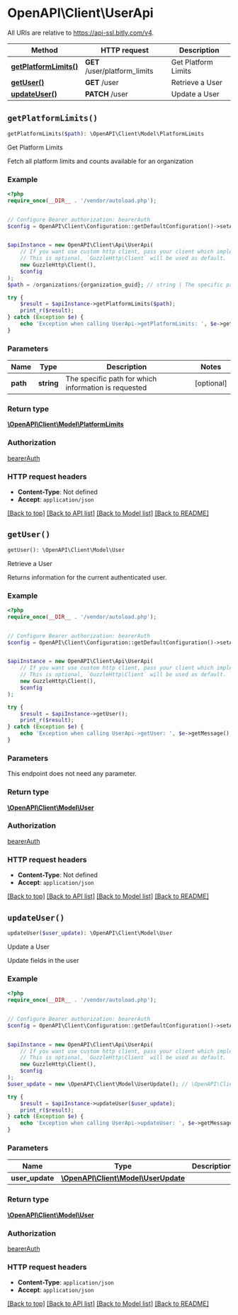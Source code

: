 # OpenAPI\Client\UserApi

All URIs are relative to https://api-ssl.bitly.com/v4.

Method | HTTP request | Description
------------- | ------------- | -------------
[**getPlatformLimits()**](UserApi.md#getPlatformLimits) | **GET** /user/platform_limits | Get Platform Limits
[**getUser()**](UserApi.md#getUser) | **GET** /user | Retrieve a User
[**updateUser()**](UserApi.md#updateUser) | **PATCH** /user | Update a User


## `getPlatformLimits()`

```php
getPlatformLimits($path): \OpenAPI\Client\Model\PlatformLimits
```

Get Platform Limits

Fetch all platform limits and counts available for an organization

### Example

```php
<?php
require_once(__DIR__ . '/vendor/autoload.php');


// Configure Bearer authorization: bearerAuth
$config = OpenAPI\Client\Configuration::getDefaultConfiguration()->setAccessToken('YOUR_ACCESS_TOKEN');


$apiInstance = new OpenAPI\Client\Api\UserApi(
    // If you want use custom http client, pass your client which implements `GuzzleHttp\ClientInterface`.
    // This is optional, `GuzzleHttp\Client` will be used as default.
    new GuzzleHttp\Client(),
    $config
);
$path = /organizations/{organization_guid}; // string | The specific path for which information is requested

try {
    $result = $apiInstance->getPlatformLimits($path);
    print_r($result);
} catch (Exception $e) {
    echo 'Exception when calling UserApi->getPlatformLimits: ', $e->getMessage(), PHP_EOL;
}
```

### Parameters

Name | Type | Description  | Notes
------------- | ------------- | ------------- | -------------
 **path** | **string**| The specific path for which information is requested | [optional]

### Return type

[**\OpenAPI\Client\Model\PlatformLimits**](../Model/PlatformLimits.md)

### Authorization

[bearerAuth](../../README.md#bearerAuth)

### HTTP request headers

- **Content-Type**: Not defined
- **Accept**: `application/json`

[[Back to top]](#) [[Back to API list]](../../README.md#endpoints)
[[Back to Model list]](../../README.md#models)
[[Back to README]](../../README.md)

## `getUser()`

```php
getUser(): \OpenAPI\Client\Model\User
```

Retrieve a User

Returns information for the current authenticated user.

### Example

```php
<?php
require_once(__DIR__ . '/vendor/autoload.php');


// Configure Bearer authorization: bearerAuth
$config = OpenAPI\Client\Configuration::getDefaultConfiguration()->setAccessToken('YOUR_ACCESS_TOKEN');


$apiInstance = new OpenAPI\Client\Api\UserApi(
    // If you want use custom http client, pass your client which implements `GuzzleHttp\ClientInterface`.
    // This is optional, `GuzzleHttp\Client` will be used as default.
    new GuzzleHttp\Client(),
    $config
);

try {
    $result = $apiInstance->getUser();
    print_r($result);
} catch (Exception $e) {
    echo 'Exception when calling UserApi->getUser: ', $e->getMessage(), PHP_EOL;
}
```

### Parameters

This endpoint does not need any parameter.

### Return type

[**\OpenAPI\Client\Model\User**](../Model/User.md)

### Authorization

[bearerAuth](../../README.md#bearerAuth)

### HTTP request headers

- **Content-Type**: Not defined
- **Accept**: `application/json`

[[Back to top]](#) [[Back to API list]](../../README.md#endpoints)
[[Back to Model list]](../../README.md#models)
[[Back to README]](../../README.md)

## `updateUser()`

```php
updateUser($user_update): \OpenAPI\Client\Model\User
```

Update a User

Update fields in the user

### Example

```php
<?php
require_once(__DIR__ . '/vendor/autoload.php');


// Configure Bearer authorization: bearerAuth
$config = OpenAPI\Client\Configuration::getDefaultConfiguration()->setAccessToken('YOUR_ACCESS_TOKEN');


$apiInstance = new OpenAPI\Client\Api\UserApi(
    // If you want use custom http client, pass your client which implements `GuzzleHttp\ClientInterface`.
    // This is optional, `GuzzleHttp\Client` will be used as default.
    new GuzzleHttp\Client(),
    $config
);
$user_update = new \OpenAPI\Client\Model\UserUpdate(); // \OpenAPI\Client\Model\UserUpdate

try {
    $result = $apiInstance->updateUser($user_update);
    print_r($result);
} catch (Exception $e) {
    echo 'Exception when calling UserApi->updateUser: ', $e->getMessage(), PHP_EOL;
}
```

### Parameters

Name | Type | Description  | Notes
------------- | ------------- | ------------- | -------------
 **user_update** | [**\OpenAPI\Client\Model\UserUpdate**](../Model/UserUpdate.md)|  |

### Return type

[**\OpenAPI\Client\Model\User**](../Model/User.md)

### Authorization

[bearerAuth](../../README.md#bearerAuth)

### HTTP request headers

- **Content-Type**: `application/json`
- **Accept**: `application/json`

[[Back to top]](#) [[Back to API list]](../../README.md#endpoints)
[[Back to Model list]](../../README.md#models)
[[Back to README]](../../README.md)
